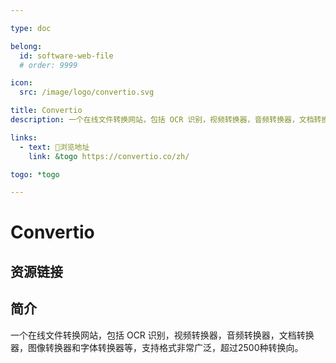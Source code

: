 ```yaml
---

type: doc

belong:
  id: software-web-file
  # order: 9999

icon:
  src: /image/logo/convertio.svg

title: Convertio
description: 一个在线文件转换网站，包括 OCR 识别，视频转换器，音频转换器，文档转换器，图像转换器和字体转换器等，支持格式非常广泛，超过2500种转换向。

links:
  - text: 🧰浏览地址
    link: &togo https://convertio.co/zh/

togo: *togo

---
```


<ShowLogo />

# Convertio

<ShowBreadcrumb />

## 资源链接

<ShowLinks />

## 简介

一个在线文件转换网站，包括 OCR 识别，视频转换器，音频转换器，文档转换器，图像转换器和字体转换器等，支持格式非常广泛，超过2500种转换向。